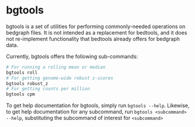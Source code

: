# bgtools

bgtools is a set of utilities for performing commonly-needed operations on
bedgraph files. It is not intended as a replacement for bedtools, and it does not
re-implement functionality that bedtools already offers for bedgraph data.

Currently, bgtools offers the following sub-commands:

```bash
# For running a rolling mean or median
bgtools roll
# For getting genome-wide robust z-scores
bgtools robust_z
# For getting counts per million
bgtools cpm
```

To get help documentation for bgtools, simply run `bgtools --help`.
Likewise, to get help documentation for any subcommand, run `bgtools <subcommand> --help`,
substituting the subcommand of interest for `<subcommand>`

